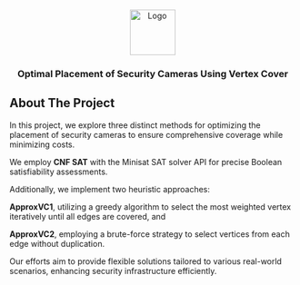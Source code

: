 <br/>
<p align="center">
  <a href="https://github.com/rushiraval0/Analysis-of-Minimum-Vertex-Cover-Using-Various-Algorithms">
    <img src="https://upload.wikimedia.org/wikipedia/en/6/6e/University_of_Waterloo_seal.svg" alt="Logo" width="80" height="80">
  </a>

  <h3 align="center">Optimal Placement of Security Cameras Using Vertex Cover</h3>

</p>


## About The Project

In this project, we explore three distinct methods for optimizing the placement of security cameras to ensure comprehensive coverage while minimizing costs. 

We employ **CNF SAT** with the Minisat SAT solver API for precise Boolean satisfiability assessments. 

Additionally, we implement two heuristic approaches: 

**ApproxVC1**, utilizing a greedy algorithm to select the most weighted vertex iteratively until all edges are covered, and 

**ApproxVC2**, employing a brute-force strategy to select vertices from each edge without duplication. 

Our efforts aim to provide flexible solutions tailored to various real-world scenarios, enhancing security infrastructure efficiently.
